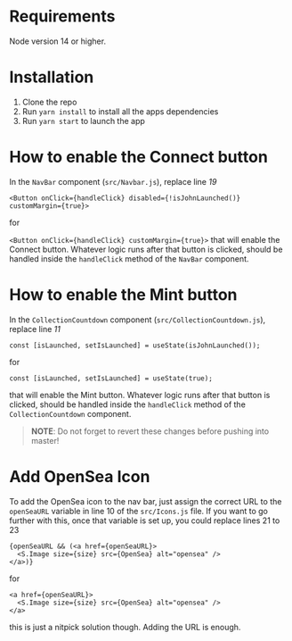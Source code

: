 # Requirements

Node version 14 or higher.

# Installation

1. Clone the repo
2. Run `yarn install` to install all the apps dependencies
3. Run `yarn start` to launch the app

# How to enable the Connect button

In the `NavBar` component (`src/Navbar.js`), replace line *19*

```<Button onClick={handleClick} disabled={!isJohnLaunched()} customMargin={true}>```

for

```<Button onClick={handleClick} customMargin={true}>```
that will enable the Connect button. Whatever logic runs after that button is clicked, should be handled inside the `handleClick` method of the `NavBar` component.

# How to enable the Mint button

In the `CollectionCountdown` component (`src/CollectionCountdown.js`), replace line *11*

```const [isLaunched, setIsLaunched] = useState(isJohnLaunched());```

for

```const [isLaunched, setIsLaunched] = useState(true);```

that will enable the Mint button. Whatever logic runs after that button is clicked, should be handled inside the `handleClick` method of the `CollectionCountdown` component.

> **NOTE**: Do not forget to revert these changes before pushing into master!

# Add OpenSea Icon

To add the OpenSea icon to the nav bar, just assign the correct URL to the `openSeaURL` variable in line 10 of the `src/Icons.js` file.
If you want to go further with this, once that variable is set up, you could replace lines 21 to 23

```
{openSeaURL && (<a href={openSeaURL}>
  <S.Image size={size} src={OpenSea} alt="opensea" />
</a>)}
```

for

```
<a href={openSeaURL}>
  <S.Image size={size} src={OpenSea} alt="opensea" />
</a>
```

this is just a nitpick solution though. Adding the URL is enough.
